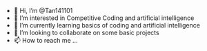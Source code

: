 - 👋 Hi, I’m @Tan141101
- 👀 I’m interested in Competitive Coding and artificial intelligence
- 🌱 I’m currently learning basics of coding and artificial intelligence
- 💞️ I’m looking to collaborate on some basic projects
- 📫 How to reach me ...

<!---
Tan141101/Tan141101 is a ✨ special ✨ repository because its `README.md` (this file) appears on your GitHub profile.
You can click the Preview link to take a look at your changes.
--->
